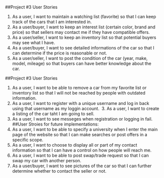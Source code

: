 ##Project #3 User Stories
  1. As a user, I want to maintain a watching list (favorite) so that I can keep track of the cars that I am interested in.
  2. As a user/buyer, I want to keep an interest list (certain color, brand and price) so that sellers may contact me if they have compatible offers.
  3. As a user/seller, I want to keep an inventory list so that potential buyers may see what I have.
  4. As  a user/buyer, I want to see detailed informations of the car so that I can determine if the price is reasonable or not.
  5. As a user/seller, I want to post the condition of the car (year, make, model, mileage) so that buyers can have better knowledge about the car.

##Project #3 User Stories
  1. As a user, I want to be able to remove a car from my favorite list or inventory list so that I will not be reached by people with outdated information.
  2. As a user, I want to register with a unique username and log in back using that username as my loggin account.
  3. As a user, I want to create a listing of the car taht I am going to sell.
  4. As a user, I want to see messeges when registration or logging in fail.
  
##User Stroies for future implementations:
  1. As a user, I want to be able to specify a university when I enter the main page of the website so that I can make searches or post offers in a specific scope.
  2. As a user, I want to choose to display all or part of my contact information so that I can have a control on how people will reach me.
  3. As a user, I want to be able to post swap/trade request so that I can swap my car with another person.
  4. As a user/buyer, I want to see pictures of the car so that I can further determine whether to contact the seller or not.
